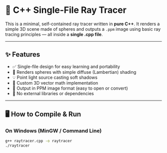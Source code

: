 # 🌟 C++ Single-File Ray Tracer

This is a minimal, self-contained ray tracer written in **pure C++**. It renders a simple 3D scene made of spheres and outputs a `.ppm` image using basic ray tracing principles — all inside a **single .cpp file**.

---

## ✨ Features

- ✅ Single-file design for easy learning and portability
- 🎯 Renders spheres with simple diffuse (Lambertian) shading
- 💡 Point light source casting soft shadows
- 🧮 Custom 3D vector math implementation
- 💾 Output in PPM image format (easy to open or convert)
- 🧱 No external libraries or dependencies

---

## 🖥️ How to Compile & Run

### On Windows (MinGW / Command Line)
```bash
g++ raytracer.cpp -o raytracer
./raytracer
